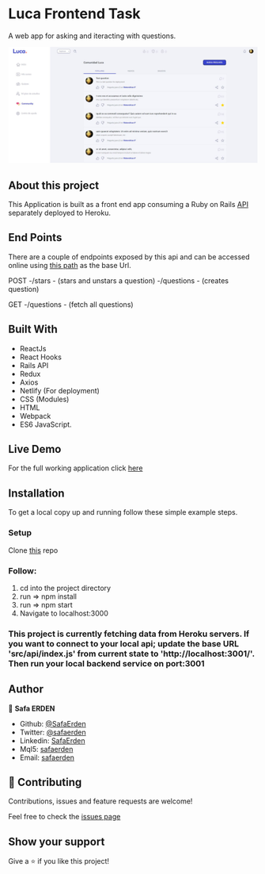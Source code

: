 # Luca Frontend Task

A web app for asking and iteracting with questions.

![screenshot](./src/assets/screen.JPG)

## About this project

This Application is built as a front end app consuming a Ruby on Rails [API](https://serene-atoll-18212.herokuapp.com/) separately deployed to Heroku.

## End Points

There are a couple of endpoints exposed by this api and can be accessed online using [this path](https://serene-atoll-18212.herokuapp.com/) as the base Url.

POST -/stars - (stars and unstars a question) -/questions - (creates question)

GET -/questions - (fetch all questions)

## Built With

- ReactJs
- React Hooks
- Rails API
- Redux
- Axios
- Netlify (For deployment)
- CSS (Modules)
- HTML
- Webpack
- ES6 JavaScript.

## Live Demo

For the full working application click [here](https://luca-task.netlify.app/Community)

## Installation

To get a local copy up and running follow these simple example steps.

### Setup

Clone [this](https://github.com/SafaErden/luca.git) repo

### Follow:

1. cd into the project directory
2. run => npm install
3. run => npm start
4. Navigate to localhost:3000

### This project is currently fetching data from Heroku servers. If you want to connect to your local api; update the base URL 'src/api/index.js' from current state to 'http://localhost:3001/'. Then run your local backend service on port:3001

## Author

👤 **Safa ERDEN**

- Github: [@SafaErden](https://github.com/SafaErden)
- Twitter: [@safaerden](https://twitter.com/safaerden)
- Linkedin: [SafaErden](https://www.linkedin.com/in/safaerden/)
- Mql5: [safaerden](https://www.mql5.com/en/users/safaerden)
- Email: [safaerden](mailto:safaerden@gmail.com)

## 🤝 Contributing

Contributions, issues and feature requests are welcome!

Feel free to check the [issues page](https://github.com/SafaErden/luca/issues)

## Show your support

Give a ⭐️ if you like this project!
